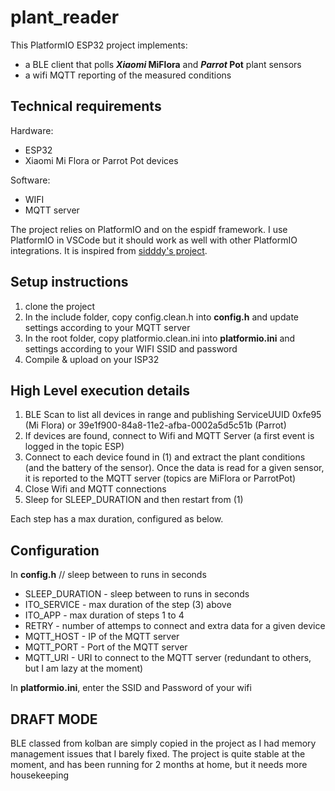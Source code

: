 # plant_reader

This PlatformIO ESP32 project implements:
- a BLE client that polls **_Xiaomi_ MiFlora** and **_Parrot_ Pot** plant sensors
- a wifi MQTT reporting of the measured conditions

## Technical requirements

Hardware:
- ESP32
- Xiaomi Mi Flora or Parrot Pot devices

Software:
- WIFI
- MQTT server

The project relies on PlatformIO and on the espidf framework. I use PlatformIO in VSCode but it should work as well with other PlatformIO integrations.
It is inspired from [sidddy's project](https://github.com/sidddy/flora).

## Setup instructions

1) clone the project
2) In the include folder, copy config.clean.h into **config.h** and update settings according to your MQTT server
3) In the root folder, copy platformio.clean.ini into **platformio.ini** and settings according to your WIFI SSID and password
4) Compile & upload on your ISP32 

## High Level execution details

1) BLE Scan to list all devices in range and publishing ServiceUUID 0xfe95 (Mi Flora) or 39e1f900-84a8-11e2-afba-0002a5d5c51b (Parrot)
2) If devices are found, connect to Wifi and MQTT Server (a first event is logged in the topic ESP)
3) Connect to each device found in (1) and extract the plant conditions (and the battery of the sensor). Once the data is read for a given sensor, it is reported to the MQTT server (topics are MiFlora or ParrotPot)
4) Close Wifi and MQTT connections
5) Sleep for SLEEP_DURATION and then restart from (1)

Each step has a max duration, configured as below.

## Configuration

In **config.h** 
// sleep between to runs in seconds
- SLEEP_DURATION - sleep between to runs in seconds
- ITO_SERVICE - max duration of the step (3) above
- ITO_APP - max duration of steps 1 to 4
- RETRY - number of attemps to connect and extra data for a given device
- MQTT_HOST - IP of the MQTT server
- MQTT_PORT - Port of the MQTT server
- MQTT_URI - URI to connect to the MQTT server (redundant to others, but I am lazy at the moment)

In **platformio.ini**, enter the SSID and Password of your wifi

## DRAFT MODE
BLE classed from kolban are simply copied in the project as I had memory management issues that I barely fixed. The project is quite stable at the moment, and has been running for 2 months at home, but it needs more housekeeping
